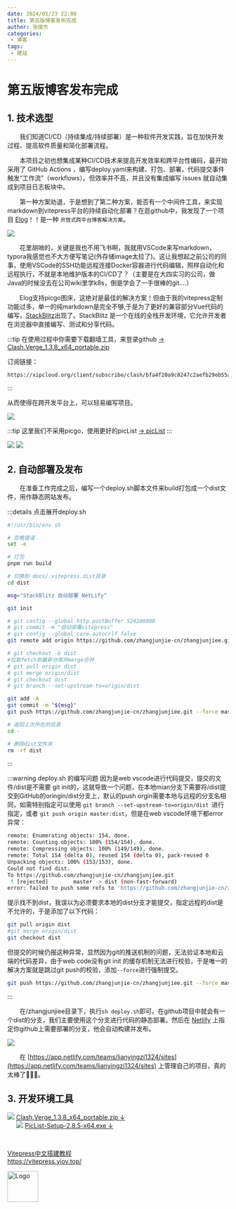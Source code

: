 ```yaml
---
date: 2024/05/23 22:00
title: 第五版博客发布完成
author: 张俊杰
categories:
 - 博客
tags:
 - 建站
---
```

# 第五版博客发布完成

## 1. 技术选型
&emsp;&emsp;我们知道CI/CD（持续集成/持续部署）是一种软件开发实践，旨在加快开发过程、提高软件质量和简化部署流程。

&emsp;&emsp;本项目之初也想集成某种CI/CD技术来提高开发效率和跨平台性编码，最开始采用了 GitHub Actions ，编写deploy.yaml来构建、打包、部署，代码提交事件触发“工作流”（workflows）。但效率并不高，并且没有集成编写 issues 就自动集成到项目日志板块中。

&emsp;&emsp;第一种方案劝退，于是想到了第二种方案，能否有一个中间件工具，来实现markdown到vitepress平台的持续自动化部署？在逛github中，我发现了一个项目 <u>[Elog](https://elog.1874.cool/)</u>！！是一种 `开放式跨平台博客解决方案`。

<img src="https://gitee.com/zhangjunjiee/article-images/raw/master/images/202405232221241.png"/>

&emsp;&emsp;花里胡哨的，关键是我也不用飞书啊，我就用VSCode来写markdown，typora我感觉也不大方便写笔记(外存储image太拉了)。这让我想起之前公司的同事，使用VSCode的SSH功能远程连接Docker容器进行代码编辑，照样自动化和远程执行，不就是本地维护版本的CI/CD了？（主要是在大四实习的公司，做Java的时候没去在公司wiki里学k8s，倒是学会了一手很棒的git....）

&emsp;&emsp;Elog支持picgo图床，这绝对是最佳的解决方案！但由于我的vitepress定制功能过多，单一的纯markdown是完全不够,于是为了更好的兼容部分Vue代码的编写，<u>[StackBlitz](https://stackblitz.com/)</u>出现了。StackBlitz 是一个在线的全栈开发环境，它允许开发者在浏览器中直接编写、测试和分享代码。

:::tip 在使用过程中你需要下载翻墙工具，来登录github
[-> Clash.Verge_1.3.8_x64_portable.zip](https://github.com/zzzgydi/clash-verge/releases/download/v1.3.8/Clash.Verge_1.3.8_x64_portable.zip)

订阅链接：
```md:no-line-numbers
https://xipcloud.org/client/subscribe/clash/bfa4f20a9c8247c2aefb29eb55a99546
```

:::

从而使得在跨开发平台上，可以轻易编写项目。

<img src="https://gitee.com/zhangjunjiee/article-images/raw/master/images/202405232348538.png"/>

:::tip 这里我们不采用picgo，使用更好的picList
[-> picList](https://release.piclist.cn/latest/PicList-Setup-2.8.5-x64.exe)
:::

<img src="https://gitee.com/zhangjunjiee/article-images/raw/master/images/202405232351658.png"/>
<img src="https://gitee.com/zhangjunjiee/article-images/raw/master/images/202405240011762.png"/>

## 2. 自动部署及发布

&emsp;&emsp;在准备工作完成之后，编写一个deploy.sh脚本文件来build打包成一个dist文件，用作静态网站发布。

:::details 点击展开deploy.sh
```sh
#!/usr/bin/env sh

# 忽略错误
set -e

# 打包
pnpm run build

# 切换到 docs/.vitepress.dist目录
cd dist

msg="StackBlitz 自动部署 NetLify"

git init

# git config --global http.postBuffer 524288000
# git commit -m "自动部署vitepress"
# git config --global core.autocrlf false
git remote add origin https://github.com/zhangjunjie-cn/zhangjunjiee.git

# git checkout -b dist
#拉取fetch到最新仓库并merge合并
# git pull origin dist
# git merge origin/dist 
# git checkout dist 
# git branch --set-upstream-to=origin/dist  

git add -A
git commit -m "${msg}"
git push https://github.com/zhangjunjie-cn/zhangjunjiee.git --force master:dist 

# 返回上次所在的目录
cd -

# 删除dist文件夹
rm -rf dist
```
:::

:::warning deploy.sh 的编写问题
因为是web vscode进行代码提交，提交的文件/dist是不需要 git init的，这就导致一个问题，在本地mian分支下需要将/dist提交到GitHub的oringin/dist分支上，默认的push orgin需要本地与远程的分支名相同，如需特别指定可以使用 `git branch --set-upstream-to=origin/dist `进行指定，或者 `git push origin master:dist`，但是在web vscode环境下都error异常：


```sh
remote: Enumerating objects: 154, done.
remote: Counting objects: 100% (154/154), done.
remote: Compressing objects: 100% (149/149), done.
remote: Total 154 (delta 0), reused 154 (delta 0), pack-reused 0
Unpacking objects: 100% (153/153), done.
Could not find dist.
To https://github.com/zhangjunjie-cn/zhangjunjiee.git
 ! [rejected]        master -> dist (non-fast-forward)
error: failed to push some refs to 'https://github.com/zhangjunjie-cn/zhangjunjiee.git'
```


提示找不到dist，我误以为必须要求本地的dist分支才能提交，指定远程的dist是不允许的，于是添加了以下代码：
```sh
git pull origin dist
#git merge origin/dist 
git checkout dist 
```
但提交的时候仍报这种异常，显然因为git的推送机制的问题，无法验证本地和云端的代码差异，由于web code没有git init 的缓存机制无法进行校验，于是唯一的解决方案就是跳过git push的校验，添加`--force`进行强制提交。
```sh
git push https://github.com/zhangjunjie-cn/zhangjunjiee.git --force master:dist 
```
:::

&emsp;&emsp;在/zhangjunjiee目录下，执行`sh deploy.sh`即可。在github项目中就会有一个dist的分支，我们主要使用这个分支进行代码的静态部署。然后在 <u>[Netlify](https://app.netlify.com/start)</u> 上指定你github上需要部署的分支，他会自动构建并发布。


<img src="https://gitee.com/zhangjunjiee/article-images/raw/master/images/202405232359957.png"/>

&emsp;&emsp;在 <u>[https://app.netlify.com/teams/lianyingzi1324/sites](https://app.netlify.com/teams/lianyingzi1324/sites)</u> 上管理自己的项目，真的太棒了🥳🎉🎉。


## 3. 开发环境工具

<div style="width:320px;float:left;" >
<img src="https://gitee.com/zhangjunjiee/article-images/raw/master/images/202405261607705.png"/>
<NCard>
<a href="https://github.com/zzzgydi/clash-verge/releases/download/v1.3.8/Clash.Verge_1.3.8_x64_portable.zip" target="_blank">Clash.Verge_1.3.8_x64_portable.zip ↓</a>
</NCard>
</div>

<div style="width:320px;float:left;margin-left:20px;margin-bottom:30px" >
<img src="https://gitee.com/zhangjunjiee/article-images/raw/master/images/202405261607705.png"/>
<NCard>
<a href="https://release.piclist.cn/latest/PicList-Setup-2.8.5-x64.exe" target="_blank">PicList-Setup-2.8.5-x64.exe ↓</a>
</NCard>
</div>


<div class="linkcard" style="clear:both">
  <a href="https://vitepress.yiov.top/" target="_blank">
    <p class="description">Vitepress中文搭建教程<br><span>https://vitepress.yiov.top/</span></p>
    <div class="logo">
        <img alt="Logo" width="70px" height="70px" src="https://gitee.com/zhangjunjiee/article-images/raw/master/images/202405051433983.jpg" />
    </div>
  </a>
</div>


